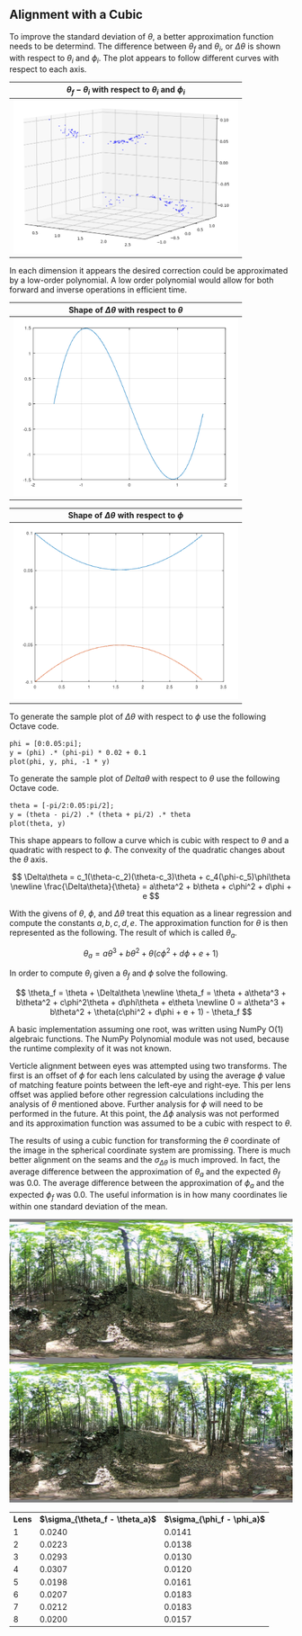 ## Alignment with a Cubic

To improve the standard deviation of $\theta$, a better approximation function needs to be determind. The difference between $\theta_f$ and $\theta_i$, or $\Delta\theta$ is shown with respect to $\theta_i$ and $\phi_i$. The plot appears to follow different curves with respect to each axis.

| $\theta_f - \theta_i$ with respect to $\theta_i$ and $\phi_i$ |
| :----: |
| <img src="delta_theta_3d.png" alt="Difference in theta with respect to theta and phi" width="400px" /> |

In each dimension it appears the desired correction could be approximated by a low-order polynomial. A low order polynomial would allow for both forward and inverse operations in efficient time.

| Shape of $\Delta\theta$ with respect to $\theta$ |
| :----: |
| <img src="delta_theta_by_theta.png" alt="Difference in theta with respect to theta" width="400px" /> |

| Shape of $\Delta\theta$ with respect to $\phi$ |
| :----: |
| <img src="delta_theta_by_phi.png" alt="Difference in theta with respect to phi" width="400px" /> |

To generate the sample plot of $\Delta\theta$ with respect to $\phi$ use the following Octave code.
```
phi = [0:0.05:pi];
y = (phi) .* (phi-pi) * 0.02 + 0.1
plot(phi, y, phi, -1 * y)
```

To generate the sample plot of $Delta\theta$ with respect to $\theta$ use the following Octave code.
```
theta = [-pi/2:0.05:pi/2];
y = (theta - pi/2) .* (theta + pi/2) .* theta
plot(theta, y)
```

This shape appears to follow a curve which is cubic with respect to $\theta$ and a quadratic with respect to $\phi$. The convexity of the quadratic changes about the $\theta$ axis.

$$
\Delta\theta = c_1(\theta-c_2)(\theta-c_3)\theta + c_4(\phi-c_5)\phi\theta
\newline
\frac{\Delta\theta}{\theta} = a\theta^2 + b\theta + c\phi^2 + d\phi + e
$$

With the givens of $\theta$, $\phi$, and $\Delta\theta$ treat this equation as a linear regression and compute the constants $a, b, c, d, e$. The approximation function for $\theta$ is then represented as the following. The result of which is called $\theta_a$.

$$
\theta_a = a\theta^3 + b\theta^2 + \theta(c\phi^2 + d\phi + e + 1)
$$

In order to compute $\theta_i$ given a $\theta_f$ and $\phi$ solve the following.

$$
\theta_f = \theta + \Delta\theta
\newline
\theta_f = \theta + a\theta^3 + b\theta^2 + c\phi^2\theta + d\phi\theta + e\theta
\newline
0 = a\theta^3 + b\theta^2 + \theta(c\phi^2 + d\phi + e + 1) - \theta_f
$$

A basic implementation assuming one root, was written using NumPy O(1) algebraic functions. The NumPy Polynomial module was not used, because the runtime complexity of it was not known.

Verticle alignment between eyes was attempted using two transforms. The first is an offset of $\phi$ for each lens calculated by using the average $\phi$ value of matching feature points between the left-eye and right-eye. This per lens offset was applied before other regression calculations including the analysis of $\theta$ mentioned above. Further analysis for $\phi$ will need to be performed in the future. At this point, the $\Delta\phi$ analysis was not performed and its approximation function was assumed to be a cubic with respect to $\theta$.

The results of using a cubic function for transforming the $\theta$ coordinate of the image in the spherical coordinate system are promissing. There is much better alignment on the seams and the $\sigma_{\Delta\theta}$ is much improved. In fact, the average difference between the approximation of $\theta_a$ and the expected $\theta_f$ was 0.0. The average difference between the approximation of $\phi_a$ and the expected $\phi_f$ was 0.0. The useful information is in how many coordinates lie within one standard deviation of the mean.

<img src="../test/HET_0014_features_v2.JPG" alt="Theta transform using a cubic" width="540px" />

<table>
  <tr>
    <th>Lens</th>
    <th>$\sigma_{\theta_f - \theta_a}$</th>
    <th>$\sigma_{\phi_f - \phi_a}$</th>
  </tr>
  <tr>
    <td>1</td>
    <td>0.0240</td>
    <td>0.0141</td>
  </tr>
  <tr>
    <td>2</td>
    <td>0.0223</td>
    <td>0.0138</td>
  </tr>
  <tr>
    <td>3</td>
    <td>0.0293</td>
    <td>0.0130</td>
  </tr>
  <tr>
    <td>4</td>
    <td>0.0307</td>
    <td>0.0120</td>
  </tr>
  <tr>
    <td>5</td>
    <td>0.0198</td>
    <td>0.0161</td>
  </tr>
  <tr>
    <td>6</td>
    <td>0.0207</td>
    <td>0.0183</td>
  </tr>
  <tr>
    <td>7</td>
    <td>0.0212</td>
    <td>0.0183</td>
  </tr>
  <tr>
    <td>8</td>
    <td>0.0200</td>
    <td>0.0157</td>
  </tr>
</table>
